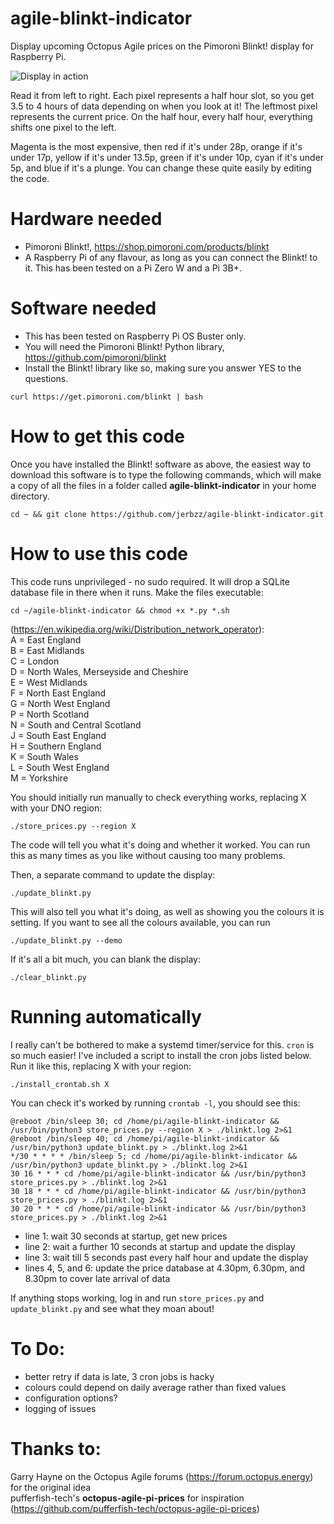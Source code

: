 # agile-blinkt-indicator
Display upcoming Octopus Agile prices on the Pimoroni Blinkt! display for Raspberry Pi.

![Display in action](https://raw.githubusercontent.com/jerbzz/agile-blinkt-indicator/main/images/DSC_5094.jpg)

Read it from left to right. Each pixel represents a half hour slot, so you get 3.5 to 4 hours of data depending on when you look at it! The leftmost pixel represents the current price. On the half hour, every half hour, everything shifts one pixel to the left.

Magenta is the most expensive, then red if it's under 28p, orange if it's under 17p, yellow if it's under 13.5p, green if it's under 10p, cyan if it's under 5p, and blue if it's a plunge. You can change these quite easily by editing the code.

# Hardware needed

- Pimoroni Blinkt!, https://shop.pimoroni.com/products/blinkt
- A Raspberry Pi of any flavour, as long as you can connect the Blinkt! to it. This has been tested on a Pi Zero W and a Pi 3B+.

# Software needed

- This has been tested on Raspberry Pi OS Buster only.
- You will need the Pimoroni Blinkt! Python library, https://github.com/pimoroni/blinkt
- Install the Blinkt! library like so, making sure you answer YES to the questions.
```
curl https://get.pimoroni.com/blinkt | bash
```

# How to get this code
Once you have installed the Blinkt! software as above, the easiest way to download this software is to type the following commands, which will make a copy of all the files in a folder called **agile-blinkt-indicator** in your home directory.

```
cd ~ && git clone https://github.com/jerbzz/agile-blinkt-indicator.git
```

# How to use this code

This code runs unprivileged - no sudo required. It will drop a SQLite database file in there when it runs. Make the files executable:

```
cd ~/agile-blinkt-indicator && chmod +x *.py *.sh
```

(https://en.wikipedia.org/wiki/Distribution_network_operator):  
A = East England  
B = East Midlands  
C = London  
D = North Wales, Merseyside and Cheshire  
E = West Midlands  
F = North East England  
G = North West England  
P = North Scotland  
N = South and Central Scotland  
J = South East England  
H = Southern England  
K = South Wales  
L = South West England  
M = Yorkshire  

You should initially run manually to check everything works, replacing X with your DNO region:
```
./store_prices.py --region X
```

The code will tell you what it's doing and whether it worked. You can run this as many times as you like without causing too many problems. 

Then, a separate command to update the display:

```
./update_blinkt.py
```

This will also tell you what it's doing, as well as showing you the colours it is setting. If you want to see all the colours available, you can run 

```
./update_blinkt.py --demo
```

If it's all a bit much, you can blank the display:

```
./clear_blinkt.py
```

# Running automatically
I really can't be bothered to make a systemd timer/service for this. `cron` is so much easier!
I've included a script to install the cron jobs listed below. Run it like this, replacing X with your region:
```
./install_crontab.sh X
```
You can check it's worked by running `crontab -l`, you should see this:
```
@reboot /bin/sleep 30; cd /home/pi/agile-blinkt-indicator && /usr/bin/python3 store_prices.py --region X > ./blinkt.log 2>&1
@reboot /bin/sleep 40; cd /home/pi/agile-blinkt-indicator && /usr/bin/python3 update_blinkt.py > ./blinkt.log 2>&1
*/30 * * * * /bin/sleep 5; cd /home/pi/agile-blinkt-indicator && /usr/bin/python3 update_blinkt.py > ./blinkt.log 2>&1
30 16 * * * cd /home/pi/agile-blinkt-indicator && /usr/bin/python3 store_prices.py > ./blinkt.log 2>&1
30 18 * * * cd /home/pi/agile-blinkt-indicator && /usr/bin/python3 store_prices.py > ./blinkt.log 2>&1
30 20 * * * cd /home/pi/agile-blinkt-indicator && /usr/bin/python3 store_prices.py > ./blinkt.log 2>&1
```
- line 1: wait 30 seconds at startup, get new prices
- line 2: wait a further 10 seconds at startup and update the display
- line 3: wait till 5 seconds past every half hour and update the display
- lines 4, 5, and 6: update the price database at 4.30pm, 6.30pm, and 8.30pm to cover late arrival of data

If anything stops working, log in and run `store_prices.py` and `update_blinkt.py` and see what they moan about!

# To Do:

- better retry if data is late, 3 cron jobs is hacky
- colours could depend on daily average rather than fixed values
- configuration options?
- logging of issues

# Thanks to:

Garry Hayne on the Octopus Agile forums (https://forum.octopus.energy) for the original idea  
pufferfish-tech's **octopus-agile-pi-prices** for inspiration (https://github.com/pufferfish-tech/octopus-agile-pi-prices)

